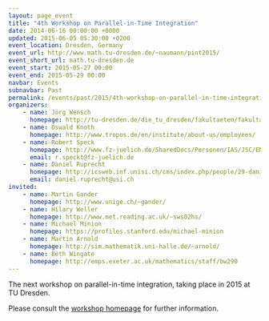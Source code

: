 ```yaml
---
layout: page_event
title: "4th Workshop on Parallel-in-Time Integration"
date: 2014-06-16 00:00:00 +0000
updated: 2015-06-05 05:30:00 +0200
event_location: Dresden, Germany
event_url: http://www.math.tu-dresden.de/~naumann/pint2015/
event_short_url: math.tu-dresden.de
event_start: 2015-05-27 00:00
event_end: 2015-05-29 00:00
navbar: Events
subnavbar: Past
permalink: /events/past/2015/4th-workshop-on-parallel-in-time-integration.html
organizers:
    - name: Jörg Wensch
      homepage: http://tu-dresden.de/die_tu_dresden/fakultaeten/fakultaet_mathematik_und_naturwissenschaften/fachrichtung_mathematik/institute/wir/staff/Professoren/wensch_html
    - name: Oswald Knoth
      homepage: http://www.tropos.de/en/institute/about-us/employees/
    - name: Robert Speck
      homepage: http://www.fz-juelich.de/SharedDocs/Personen/IAS/JSC/EN/staff/speck_r.html
      email: r.speckt@fz-juelich.de
    - name: Daniel Ruprecht
      homepage: http://icsweb.inf.unisi.ch/cms/index.php/people/29-daniel-ruprecht.html
      email: daniel.ruprecht@usi.ch
invited:
    - name: Martin Gander
      homepage: http://www.unige.ch/~gander/
    - name: Hilary Weller
      homepage: http://www.met.reading.ac.uk/~sws02hs/
    - name: Michael Minion
      homepage: https://profiles.stanford.edu/michael-minion
    - name: Martin Arnold
      homepage: http://sim.mathematik.uni-halle.de/~arnold/
    - name: Beth Wingate
      homepage: http://emps.exeter.ac.uk/mathematics/staff/bw290
---
```


The next workshop on parallel-in-time integration, taking place in 2015 at TU Dresden.

Please consult the [workshop homepage](http://www.math.tu-dresden.de/~naumann/pint2015/index.php?page=programme) for further information.
